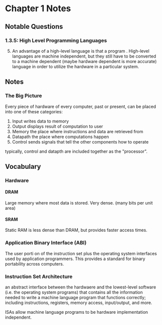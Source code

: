 # Chapter 1 Notes

## Notable Questions
  
### 1.3.5: High Level Programming Languages
5. An advantage of a high-level language is that a program <is independent of a particular machine>.
High-level languages are machine independent, but they still have to be converted to a machine dependent (maybe hardware dependent is more accurate) language in order to utilize the hardware in a particular system.

### 

## Notes
### The Big Picture
Every piece of hardware of every computer, past or present, can be placed into one of these categories:
1. Input
writes data to memory
2. Output
displays result of computation to user
3. Memory
the place where instructions and data are retrieved from
3. Datapath
the place where computations happen
4. Control
sends signals that tell the other components how to operate

typically, control and datapth are included together as the "processor".

## Vocabulary 
### Hardware
#### DRAM
Large memory where most data is stored. Very dense. (many bits per unit area)
#### SRAM
Static RAM is less dense than DRAM, but provides faster access times.
  
### Application Binary Interface (ABI)  
The user porti  on of the instruction set plus the operating system interfaces used by application programmers. This provides a standard for binary portability across computers.   
  
### Instruction Set Architecture  
an abstract interface between the hardwaere and the lowest-level software (i.e. the operating system programs) that contains all the information needed to write a machine language program that functions correctly; including instructions, registers, memory access, input/output, and more.  
  
ISAs allow machine language programs to be hardware  implementation independent.  
